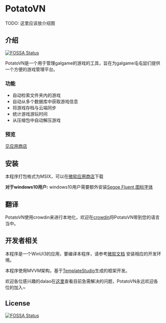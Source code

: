 # PotatoVN
TODO: 这里应该放介绍图

## 介绍
[![FOSSA Status](https://app.fossa.com/api/projects/git%2Bgithub.com%2FGoldenPotato137%2FPotatoVN.svg?type=shield)](https://app.fossa.com/projects/git%2Bgithub.com%2FGoldenPotato137%2FPotatoVN?ref=badge_shield)

PotatoVN是一个用于管理galgame的游戏的工具，旨在为galgame屯屯鼠们提供一个方便的游戏管理平台。

### 功能
* 自动检索文件夹内的游戏
* 自动从多个数据库中获取游戏信息
* 将游戏存档与云端同步
* 统计游戏游玩时间
* 从压缩包中自动解压游戏

### 预览
[见应用商店](https://www.microsoft.com/store/apps/9P9CBKD5HR3W)

## 安装
本程序打包格式为MSIX，可以在[微软应用商店](https://www.microsoft.com/store/apps/9P9CBKD5HR3W)下载

**对于windows10用户:** windows10用户需要额外安装[Segoe Fluent 图标字体](https://aka.ms/SegoeFluentIcons)

## 翻译
PotatoVN使用crowdin来进行本地化，欢迎在[crowdin](https://crowdin.com/project/potatovn)将PotatoVN带到您的语言当中。

## 开发者相关
本程序是一个WinUI3的应用，要编译本程序，请参考[微软文档](https://learn.microsoft.com/zh-cn/windows/apps/windows-app-sdk/set-up-your-development-environment?tabs=cs-vs-community%2Ccpp-vs-community%2Cvs-2022-17-1-a%2Cvs-2022-17-1-b)
安装相应的开发环境。

本程序使用MVVM架构，基于[TemplateStudio](https://github.com/microsoft/TemplateStudio/tree/main/docs/WinUI)生成的框架开发。

欢迎各位感兴趣的dalao在[这里](https://github.com/GoldenPotato137/PotatoVN/discussions/categories/%E5%BC%80%E5%8F%91%E7%8A%B6%E6%80%81)查看目前急需解决的问题，PotatoVN永远欢迎各位的加入~

## License
[![FOSSA Status](https://app.fossa.com/api/projects/git%2Bgithub.com%2FGoldenPotato137%2FPotatoVN.svg?type=large)](https://app.fossa.com/projects/git%2Bgithub.com%2FGoldenPotato137%2FPotatoVN?ref=badge_large)
